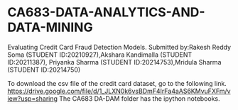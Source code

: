 # CA683-DATA-ANALYTICS-AND-DATA-MINING
Evaluating Credit Card Fraud Detection Models.
Submitted by:Rakesh Reddy Soma (STUDENT ID:20210927),Akshara Kandimalla (STUDENT ID:20211387), Priyanka Sharma (STUDENT ID:20214753),Mridula Sharma (STUDENT ID:20214750)



To download the csv file of the credit card dataset, go to the following link.
https://drive.google.com/file/d/1_JLXN0k6vsBDmF4IrFa4aAS6KMvuFXFm/view?usp=sharing
The CA683 DA-DAM folder has the ipython notebooks. 
